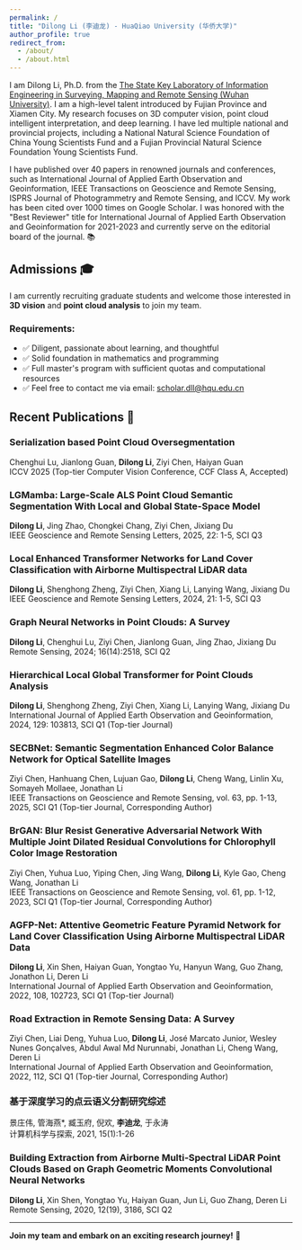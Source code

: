 ```yaml
---
permalink: /
title: "Dilong Li (李迪龙) - HuaQiao University (华侨大学)"
author_profile: true
redirect_from: 
  - /about/
  - /about.html
---
```




I am Dilong Li, Ph.D. from the [The State Key Laboratory of Information Engineering in Surveying, Mapping and Remote Sensing (Wuhan University)](https://liesmars.whu.edu.cn/). I am a high-level talent introduced by Fujian Province and Xiamen City. My research focuses on 3D computer vision, point cloud intelligent interpretation, and deep learning. I have led multiple national and provincial projects, including a National Natural Science Foundation of China Young Scientists Fund and a Fujian Provincial Natural Science Foundation Young Scientists Fund.

I have published over 40 papers in renowned journals and conferences, such as International Journal of Applied Earth Observation and Geoinformation, IEEE Transactions on Geoscience and Remote Sensing, ISPRS Journal of Photogrammetry and Remote Sensing, and ICCV. My work has been cited over 1000 times on Google Scholar. I was honored with the "Best Reviewer" title for International Journal of Applied Earth Observation and Geoinformation for 2021-2023 and currently serve on the editorial board of the journal. 📚

## Admissions 🎓
I am currently recruiting graduate students and welcome those interested in **3D vision** and **point cloud analysis** to join my team. 

### Requirements:
- ✅ Diligent, passionate about learning, and thoughtful
- ✅ Solid foundation in mathematics and programming
- ✅ Full master's program with sufficient quotas and computational resources
- ✅ Feel free to contact me via email: [scholar.dll@hqu.edu.cn](mailto:scholar.dll@hqu.edu.cn)

## Recent Publications 📄

### **Serialization based Point Cloud Oversegmentation**  
   Chenghui Lu, Jianlong Guan, **Dilong Li**, Ziyi Chen, Haiyan Guan  
   ICCV 2025 (Top-tier Computer Vision Conference, CCF Class A, Accepted)

### **LGMamba: Large-Scale ALS Point Cloud Semantic Segmentation With Local and Global State-Space Model**  
   **Dilong Li**, Jing Zhao, Chongkei Chang, Ziyi Chen, Jixiang Du  
   IEEE Geoscience and Remote Sensing Letters, 2025, 22: 1-5, SCI Q3

### **Local Enhanced Transformer Networks for Land Cover Classification with Airborne Multispectral LiDAR data**  
   **Dilong Li**, Shenghong Zheng, Ziyi Chen, Xiang Li, Lanying Wang, Jixiang Du  
   IEEE Geoscience and Remote Sensing Letters, 2024, 21: 1-5, SCI Q3

### **Graph Neural Networks in Point Clouds: A Survey**  
   **Dilong Li**, Chenghui Lu, Ziyi Chen, Jianlong Guan, Jing Zhao, Jixiang Du  
   Remote Sensing, 2024; 16(14):2518, SCI Q2

### **Hierarchical Local Global Transformer for Point Clouds Analysis**  
   **Dilong Li**, Shenghong Zheng, Ziyi Chen, Xiang Li, Lanying Wang, Jixiang Du  
   International Journal of Applied Earth Observation and Geoinformation, 2024, 129: 103813, SCI Q1 (Top-tier Journal)

### **SECBNet: Semantic Segmentation Enhanced Color Balance Network for Optical Satellite Images**  
   Ziyi Chen, Hanhuang Chen, Lujuan Gao, **Dilong Li**, Cheng Wang, Linlin Xu, Somayeh Mollaee, Jonathan Li  
   IEEE Transactions on Geoscience and Remote Sensing, vol. 63, pp. 1-13, 2025, SCI Q1 (Top-tier Journal, Corresponding Author)

### **BrGAN: Blur Resist Generative Adversarial Network With Multiple Joint Dilated Residual Convolutions for Chlorophyll Color Image Restoration**  
   Ziyi Chen, Yuhua Luo, Yiping Chen, Jing Wang, **Dilong Li**, Kyle Gao, Cheng Wang, Jonathan Li  
   IEEE Transactions on Geoscience and Remote Sensing, vol. 61, pp. 1-12, 2023, SCI Q1 (Top-tier Journal, Corresponding Author)

### **AGFP-Net: Attentive Geometric Feature Pyramid Network for Land Cover Classification Using Airborne Multispectral LiDAR Data**  
   **Dilong Li**, Xin Shen, Haiyan Guan, Yongtao Yu, Hanyun Wang, Guo Zhang, Jonathon Li, Deren Li  
   International Journal of Applied Earth Observation and Geoinformation, 2022, 108, 102723, SCI Q1 (Top-tier Journal)

### **Road Extraction in Remote Sensing Data: A Survey**  
   Ziyi Chen, Liai Deng, Yuhua Luo, **Dilong Li**, José Marcato Junior, Wesley Nunes Gonçalves, Abdul Awal Md Nurunnabi, Jonathan Li, Cheng Wang, Deren Li  
   International Journal of Applied Earth Observation and Geoinformation, 2022, 112, SCI Q1 (Top-tier Journal, Corresponding Author)

### **基于深度学习的点云语义分割研究综述**  
   景庄伟, 管海燕*, 臧玉府, 倪欢, **李迪龙**, 于永涛  
   计算机科学与探索, 2021, 15(1):1-26

### **Building Extraction from Airborne Multi-Spectral LiDAR Point Clouds Based on Graph Geometric Moments Convolutional Neural Networks**  
   **Dilong Li**, Xin Shen, Yongtao Yu, Haiyan Guan, Jun Li, Guo Zhang, Deren Li  
   Remote Sensing, 2020, 12(19), 3186, SCI Q2

---

**Join my team and embark on an exciting research journey!** 🚀

